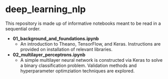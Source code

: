 # deep_learning_nlp
This repository is made up of informative notebooks meant to be read in a sequential order. 

- **01_background_and_foundations.ipynb**
    - An introduction to Theano, TensorFlow, and Keras. Instructions are provided on installation of relevant libraries.
- **02_multilayer_perceptrons.ipynb**
    - A simple multilayer neural network is constructed via Keras to solve a binary classification problem. Validation methods and hyperparameter optimziation techniques are explored.